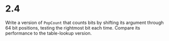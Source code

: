 # 2.4

Write a version of `PopCount` that counts bits by shifting its argument through
64 bit positions, testing the rightmost bit each time. Compare its performance
to the table-lookup version.
